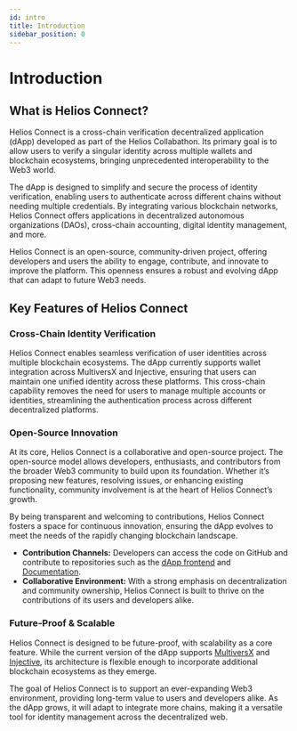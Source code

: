 ```yaml
---
id: intro
title: Introduction
sidebar_position: 0
---
```



# Introduction

## What is Helios Connect?

Helios Connect is a cross-chain verification decentralized application (dApp) developed as part of the Helios Collabathon. Its primary goal is to allow users to verify a singular identity across multiple wallets and blockchain ecosystems, bringing unprecedented interoperability to the Web3 world.

The dApp is designed to simplify and secure the process of identity verification, enabling users to authenticate across different chains without needing multiple credentials. By integrating various blockchain networks, Helios Connect offers applications in decentralized autonomous organizations (DAOs), cross-chain accounting, digital identity management, and more.

Helios Connect is an open-source, community-driven project, offering developers and users the ability to engage, contribute, and innovate to improve the platform. This openness ensures a robust and evolving dApp that can adapt to future Web3 needs.

## Key Features of Helios Connect

### Cross-Chain Identity Verification

Helios Connect enables seamless verification of user identities across multiple blockchain ecosystems. The dApp currently supports wallet integration across MultiversX and Injective, ensuring that users can maintain one unified identity across these platforms. This cross-chain capability removes the need for users to manage multiple accounts or identities, streamlining the authentication process across different decentralized platforms.

### Open-Source Innovation

At its core, Helios Connect is a collaborative and open-source project. The open-source model allows developers, enthusiasts, and contributors from the broader Web3 community to build upon its foundation. Whether it’s proposing new features, resolving issues, or enhancing existing functionality, community involvement is at the heart of Helios Connect’s growth.

By being transparent and welcoming to contributions, Helios Connect fosters a space for continuous innovation, ensuring the dApp evolves to meet the needs of the rapidly changing blockchain landscape.

- **Contribution Channels:** Developers can access the code on GitHub and contribute to repositories such as the [dApp frontend](https://github.com/Helios-Collabathon/Dapp) and [Documentation](https://github.com/Helios-Collabathon/Documentation).
- **Collaborative Environment:** With a strong emphasis on decentralization and community ownership, Helios Connect is built to thrive on the contributions of its users and developers alike.

### Future-Proof & Scalable

Helios Connect is designed to be future-proof, with scalability as a core feature. While the current version of the dApp supports [MultiversX](https://multiversx.com/) and [Injective](https://injective.com/), its architecture is flexible enough to incorporate additional blockchain ecosystems as they emerge.

The goal of Helios Connect is to support an ever-expanding Web3 environment, providing long-term value to users and developers alike. As the dApp grows, it will adapt to integrate more chains, making it a versatile tool for identity management across the decentralized web.
